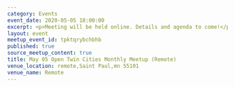 ```yaml
---
category: Events
event_date: 2020-05-05 18:00:00
excerpt: <p>Meeting will be held online. Details and agenda to come!</p>
layout: event
meetup_event_id: tpktqrybchbhb
published: true
source_meetup_content: true
title: May 05 Open Twin Cities Monthly Meetup (Remote)
venue_location: remote,Saint Paul,mn 55101
venue_name: Remote
---
```


